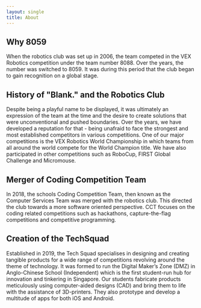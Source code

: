 ```yaml
---
layout: single
title: About
---
```

## Why 8059
When the robotics club was set up in 2006, the team competed in the VEX Robotics competition under the team number 8088. Over the years, the number was switched to 8059. It was during this period that the club began to gain recognition on a global stage.

## History of "Blank." and the Robotics Club
Despite being a playful name to be displayed, it was ultimately an expression of the team at the time and the desire to create solutions that were unconventional and pushed boundaries. Over the years, we have developed a reputation for that - being unafraid to face the strongest and most established competitors in various competitions. One of our major competitions is the VEX Robotics World Championship in which teams from all around the world compete for the World Champion title. We have also participated in other competitions such as RoboCup, FIRST Global Challenge and Micromouse.

## Merger of Coding Competition Team
In 2018, the schools Coding Competition Team, then known as the Computer Services Team was merged with the robotics club. This directed the club towards a more software oriented perspective. CCT focuses on the coding related competitions such as hackathons, capture-the-flag competitions and competitive programming.

## Creation of the TechSquad
Established in 2019, the Tech Squad specialises in designing and creating tangible products for a wide range of competitions revolving around the theme of technology. It was formed to run the Digital Maker’s Zone (DMZ) in Anglo-Chinese School (Independent) which is the first student-run hub for innovation and tinkering in Singapore. Our students fabricate products meticulously using computer-aided designs (CAD) and bring them to life with the assistance of 3D-printers. They also prototype and develop a multitude of apps for both iOS and Android.
